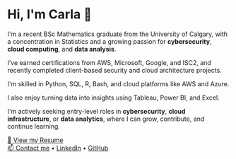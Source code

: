 # Hi, I'm Carla 👋

I'm a recent BSc Mathematics graduate from the University of Calgary, with a concentration in Statistics and a growing passion for **cybersecurity**, **cloud computing**, and **data analysis**.

I’ve earned certifications from AWS, Microsoft, Google, and ISC2, and recently completed client-based security and cloud architecture projects.  

I'm skilled in Python, SQL, R, Bash, and cloud platforms like AWS and Azure.

I also enjoy turning data into insights using Tableau, Power BI, and Excel.

I'm actively seeking entry-level roles in **cybersecurity**, **cloud infrastructure**, or **data analytics**, where I can grow, contribute, and continue learning.

[📄 View my Resume](Resume-CS.pdf)  
[📫 Contact me](mailto:jeancarla.romin@outlook.com) • [LinkedIn](https://linkedin.com/in/jeancarlaromin) • [GitHub](https://github.com/jc-romin)
